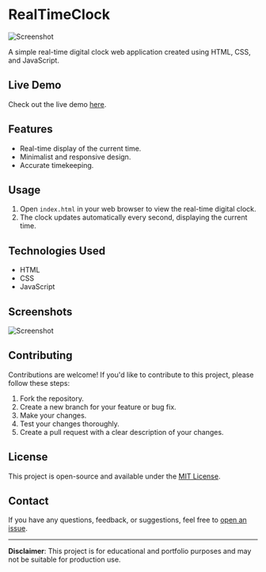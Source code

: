 # RealTimeClock

![Screenshot](https://i.ibb.co/TWKBddc/Screenshot-2023-09-12-7-37-40-PM.png)

A simple real-time digital clock web application created using HTML, CSS, and JavaScript.

## Live Demo

Check out the live demo [here](https://onlyglapor.github.io/RealTimeClock/index.html).

## Features

- Real-time display of the current time.
- Minimalist and responsive design.
- Accurate timekeeping.

## Usage

1. Open `index.html` in your web browser to view the real-time digital clock.
2. The clock updates automatically every second, displaying the current time.

## Technologies Used

- HTML
- CSS
- JavaScript

## Screenshots

![Screenshot](https://i.ibb.co/TWKBddc/Screenshot-2023-09-12-7-37-40-PM.png)

## Contributing

Contributions are welcome! If you'd like to contribute to this project, please follow these steps:

1. Fork the repository.
2. Create a new branch for your feature or bug fix.
3. Make your changes.
4. Test your changes thoroughly.
5. Create a pull request with a clear description of your changes.

## License

This project is open-source and available under the [MIT License](LICENSE.md).

## Contact

If you have any questions, feedback, or suggestions, feel free to [open an issue](https://github.com/OnlyGlapor/RealTimeClock/issues).

---

**Disclaimer**: This project is for educational and portfolio purposes and may not be suitable for production use.
